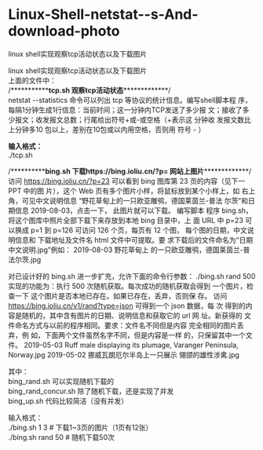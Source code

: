 # Linux-Shell-netstat--s-And-download-photo
linux shell实现观察tcp活动状态以及下载图片  
  
 linux shell实现观察tcp活动状态以及下载图片  
上面的文件中：  
/\*\*\*\*\*\*\*\*\*\*\***tcp.sh 观察tcp活动状态**\*\*\*\*\*\*\*\*\*\*\*\*\*/  
netstat --statistics 命令可以列出 tcp 等协议的统计信息。编写shell脚本程 序，每隔1分钟生成1行信息：当前时间；这一分钟内TCP发送了多少报 文；接收了多少报文；收发报文总数；行尾给出符号+或-或空格（+表示这 分钟收 发报文数比上分钟多10 包以上，差别在10包或以内用空格，否则用 符号 - ）

**输入格式：**  
./tcp.sh  

/\*\*\*\*\*\*\*\*\*\***bing.sh 下载https://bing.ioliu.cn/?p= 网站上图片**\*\*\*\*\*\*\*\*\*\*\*\*\*/    
访问 https://bing.ioliu.cn/?p=23 可以看到 bing 图库第 23 页的内容（见下一 PPT 中的图 片），这个 Web 页有多个图片小样，将鼠标放到某个小样上，如 右上角，可见中文说明信息 “野花草甸上的一只欧亚雕鸮，德国莱茵兰-普法 尔茨”和日期信息 2019-08-03，点击一下， 此图片就可以下载。 编写脚本 程序 bing.sh，将这个图库中照片全部下载下来存放到本地 bing 目录中，上 面 URL 中 p=23 可以换成 p=1 到 p=126 可访问 126 个页，每页有 12 个图， 每个图的日期，中文说明信息和 下载地址及文件名 html 文件中可提取。要 求下载后的文件命名为“日期 中文说明.jpg”例如： 2019-08-03 野花草甸上 的一只欧亚雕鸮，德国莱茵兰-普法尔茨.jpg  

对已设计好的 bing.sh 进一步扩充，允许下面的命令行参数： ./bing.sh rand 500 实现的功能为：执行 500 次随机获取。每次成功的随机获取会得到 一个图片，检查一下 这个图片是否本地已存在。如果已存在，丢弃，否则保 存。 访问 https://bing.ioliu.cn/v1/rand?type=json 可得到一个 json 数据，每 次 得到的内容是随机的，其中含有图片的日期、说明信息和获取它的 url 网 址。新获得的 文件命名方式与以前的程序相同。要求：文件名不同但是内容 完全相同的图片丢弃，例 如，下面两个文件虽然名字不同，但是内容是一样 的，只保留其中一个文件。 2019-05-03 Ruff male displaying its plumage, Varanger Peninsula, Norway.jpg 2019-05-02 挪威瓦朗厄尔半岛上一只展示 翎颌的雄性涉禽.jpg  

其中：  
bing_rand.sh 可以实现随机下载的  
bing_rand_concur.sh 除了随机下载，还是实现了并发  
bing_up.sh 代码比较简洁（没有并发）  

输入格式：  
./bing.sh 1 3 # 下载1~3页的图片（1页有12张）  
./bing.sh rand 50 # 随机下载50次  
